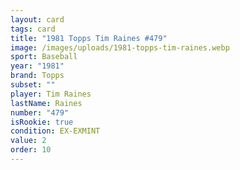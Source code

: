 ```yaml
---
layout: card
tags: card
title: "1981 Topps Tim Raines #479"
image: /images/uploads/1981-topps-tim-raines.webp
sport: Baseball
year: "1981"
brand: Topps
subset: ""
player: Tim Raines
lastName: Raines
number: "479"
isRookie: true
condition: EX-EXMINT
value: 2
order: 10
---
```

